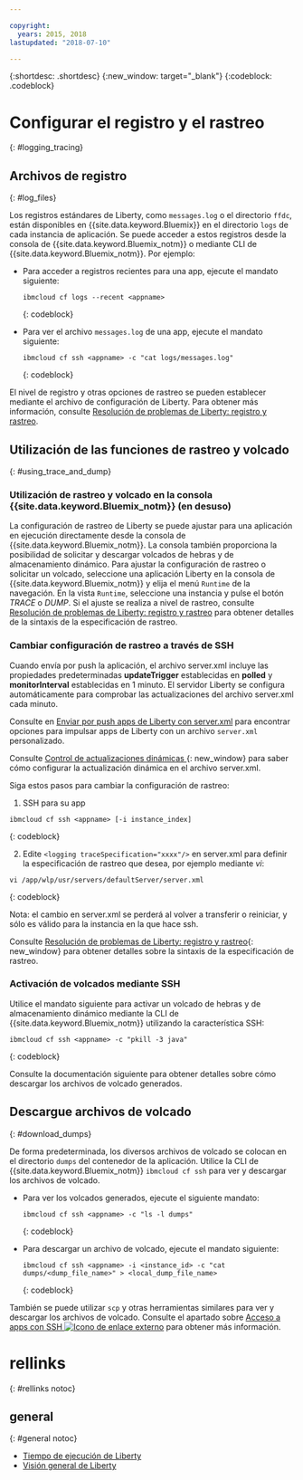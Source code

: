 ```yaml
---

copyright:
  years: 2015, 2018
lastupdated: "2018-07-10"

---
```


{:shortdesc: .shortdesc}
{:new_window: target="_blank"}
{:codeblock: .codeblock}

# Configurar el registro y el rastreo
{: #logging_tracing}

## Archivos de registro
{: #log_files}

Los registros estándares de Liberty, como `messages.log` o el directorio `ffdc`, están disponibles en {{site.data.keyword.Bluemix}} en el directorio `logs` de cada instancia de aplicación. Se puede acceder a estos registros desde la consola de {{site.data.keyword.Bluemix_notm}} o mediante CLI de {{site.data.keyword.Bluemix_notm}}. Por ejemplo:

* Para acceder a registros recientes para una app, ejecute el mandato siguiente:

  ```
  ibmcloud cf logs --recent <appname>
  ```
  {: codeblock}


* Para ver el archivo `messages.log` de una app, ejecute el mandato siguiente:

  ```
  ibmcloud cf ssh <appname> -c "cat logs/messages.log"
  ```
  {: codeblock}

El nivel de registro y otras opciones de rastreo se pueden establecer mediante el archivo de configuración de Liberty. Para obtener más información, consulte [Resolución de problemas de Liberty: registro y rastreo](http://www.ibm.com/support/knowledgecenter/SSEQTP_liberty/com.ibm.websphere.wlp.doc/ae/rwlp_logging.html).

## Utilización de las funciones de rastreo y volcado
{: #using_trace_and_dump}

### Utilización de rastreo y volcado en la consola {{site.data.keyword.Bluemix_notm}} (en desuso)

La configuración de rastreo de Liberty se puede ajustar para una aplicación en ejecución directamente desde la consola de {{site.data.keyword.Bluemix_notm}}. La consola también proporciona la posibilidad de solicitar y descargar volcados de hebras y de almacenamiento dinámico. Para ajustar la configuración de rastreo o solicitar un volcado, seleccione una aplicación Liberty en la consola de {{site.data.keyword.Bluemix_notm}} y elija el menú `Runtime` de la navegación. En la vista `Runtime`, seleccione una instancia y pulse el botón *TRACE* o *DUMP*. Si el ajuste se realiza a nivel de rastreo, consulte [Resolución de problemas de Liberty: registro y rastreo](http://www.ibm.com/support/knowledgecenter/SSEQTP_liberty/com.ibm.websphere.wlp.doc/ae/rwlp_logging.html) para obtener detalles de la sintaxis de la especificación de rastreo.

### Cambiar configuración de rastreo a través de SSH

Cuando envía por push la aplicación, el archivo server.xml incluye las propiedades predeterminadas  **updateTrigger** establecidas en **polled** y **monitorInterval** establecidas en 1 minuto. El servidor Liberty se configura automáticamente para comprobar las actualizaciones del archivo server.xml cada minuto.

Consulte en [Enviar por push apps de Liberty con server.xml](https://console.ng.bluemix.net/docs/runtimes/liberty/optionsForPushing.html#options_for_pushing) para encontrar opciones para impulsar apps de Liberty con un archivo `server.xml` personalizado.

Consulte [Control de actualizaciones dinámicas ](https://www.ibm.com/support/knowledgecenter/SSEQTP_liberty/com.ibm.websphere.wlp.doc/ae/twlp_setup_dyn_upd.html){: new_window} para saber cómo configurar la actualización dinámica en el archivo server.xml.

Siga estos pasos para cambiar la configuración de rastreo:

1. SSH para su app

  ```
 ibmcloud cf ssh <appname> [-i instance_index]
  ```
  {: codeblock}

2. Edite `<logging traceSpecification="xxxx"/>` en server.xml para definir la especificación de rastreo que desea, por ejemplo mediante *vi*:

  ```
vi /app/wlp/usr/servers/defaultServer/server.xml
  ```
  {: codeblock}

Nota: el cambio en server.xml se perderá al volver a transferir o reiniciar, y sólo es válido para la instancia en la que hace ssh.

Consulte [Resolución de problemas de Liberty: registro y rastreo](http://www.ibm.com/support/knowledgecenter/SSEQTP_liberty/com.ibm.websphere.wlp.doc/ae/rwlp_logging.html){: new_window} para obtener detalles sobre la sintaxis de la especificación de rastreo.

### Activación de volcados mediante SSH

Utilice el mandato siguiente para activar un volcado de hebras y de almacenamiento dinámico mediante la CLI de {{site.data.keyword.Bluemix_notm}} utilizando la característica SSH:

  ```
 ibmcloud cf ssh <appname> -c "pkill -3 java"
  ```
  {: codeblock}

Consulte la documentación siguiente para obtener detalles sobre cómo descargar los archivos de volcado generados.

## Descargue archivos de volcado
{: #download_dumps}

De forma predeterminada, los diversos archivos de volcado se colocan en el directorio `dumps` del contenedor de la aplicación. Utilice la CLI de {{site.data.keyword.Bluemix_notm}} `ibmcloud cf ssh` para ver y descargar los archivos de volcado.

* Para ver los volcados generados, ejecute el siguiente mandato:

  ```
  ibmcloud cf ssh <appname> -c "ls -l dumps"
  ```
  {: codeblock}

* Para descargar un archivo de volcado, ejecute el mandato siguiente:

  ```
  ibmcloud cf ssh <appname> -i <instance_id> -c "cat dumps/<dump_file_name>" > <local_dump_file_name>
  ```
  {: codeblock}

También se puede utilizar `scp` y otras herramientas similares para ver y descargar los archivos de volcado. Consulte el apartado sobre [Acceso a apps con SSH  ![Icono de enlace externo](../../icons/launch-glyph.svg "Icono de enlace externo")](https://docs.cloudfoundry.org/devguide/deploy-apps/ssh-apps.html) para obtener más información.

# rellinks
{: #rellinks notoc}
## general
{: #general notoc}
* [Tiempo de ejecución de Liberty](index.html)
* [Visión general de Liberty](https://www.ibm.com/support/knowledgecenter/SSEQTP_liberty/com.ibm.websphere.wlp.doc/ae/cwlp_about.html)
